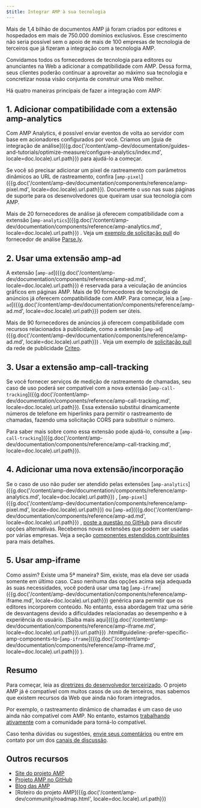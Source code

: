 ```yaml
---
$title: Integrar AMP à sua tecnologia
---
```


Mais de 1,4 bilhão de documentos AMP já foram criados por editores e hospedados em mais de 750.000 domínios exclusivos. Esse crescimento não seria possível sem o apoio de mais de 100 empresas de tecnologia de terceiros que já fizeram a integração com a tecnologia AMP.

Convidamos todos os fornecedores de tecnologia para editores ou anunciantes na Web a adicionar a compatibilidade com AMP. Dessa forma, seus clientes poderão continuar a aproveitar ao máximo sua tecnologia e concretizar nossa visão conjunta de construir uma Web melhor.

Há quatro maneiras principais de fazer a integração com AMP:

## 1. Adicionar compatibilidade com a extensão amp-analytics
Com AMP Analytics, é possível enviar eventos de volta ao servidor com base em acionadores configurados por você. Criamos um [guia de integração de análise]({{g.doc('/content/amp-dev/documentation/guides-and-tutorials/optimize-measure/configure-analytics/index.md', locale=doc.locale).url.path}}) para ajudá-lo a começar.

Se você só precisar adicionar um pixel de rastreamento com parâmetros dinâmicos ao URL de rastreamento, confira [`amp-pixel`]({{g.doc('/content/amp-dev/documentation/components/reference/amp-pixel.md', locale=doc.locale).url.path}}). Documente o uso nas suas páginas de suporte para os desenvolvedores que queiram usar sua tecnologia com AMP.

Mais de 20 fornecedores de análise já oferecem compatibilidade com a extensão [`amp-analytics`]({{g.doc('/content/amp-dev/documentation/components/reference/amp-analytics.md', locale=doc.locale).url.path}}) . Veja um [exemplo de solicitação pull](https://github.com/ampproject/amphtml/pull/1595) do fornecedor de análise [Parse.ly](https://www.parsely.com/help/integration/google-amp/).

## 2. Usar uma extensão amp-ad

A extensão [`amp-ad`]({{g.doc('/content/amp-dev/documentation/components/reference/amp-ad.md', locale=doc.locale).url.path}})  é reservada para a veiculação de anúncios gráficos em páginas AMP. Mais de 90 fornecedores de tecnologia de anúncios já oferecem compatibilidade com AMP.  Para começar, leia a [`amp-ad`]({{g.doc('/content/amp-dev/documentation/components/reference/amp-ad.md', locale=doc.locale).url.path}}) podem ser úteis.

Mais de 90 fornecedores de anúncios já oferecem compatibilidade com recursos relacionados à publicidade, como a extensão [`amp-ad`]({{g.doc('/content/amp-dev/documentation/components/reference/amp-ad.md', locale=doc.locale).url.path}}) . Veja um exemplo de [solicitação pull](https://github.com/ampproject/amphtml/pull/2299) da rede de publicidade [Criteo](https://github.com/ampproject/amphtml/blob/master/ads/criteo.md).

## 3. Usar a extensão amp-call-tracking

Se você fornecer serviços de medição de rastreamento de chamadas, seu caso de uso poderá ser compatível com a nova extensão [`amp-call-tracking`]({{g.doc('/content/amp-dev/documentation/components/reference/amp-call-tracking.md', locale=doc.locale).url.path}}). Essa extensão substitui dinamicamente números de telefone em hiperlinks para permitir o rastreamento de chamadas, fazendo uma solicitação CORS para substituir o número.

Para saber mais sobre como essa extensão pode ajudá-lo, consulte a [`amp-call-tracking`]({{g.doc('/content/amp-dev/documentation/components/reference/amp-call-tracking.md', locale=doc.locale).url.path}}).

## 4. Adicionar uma nova extensão/incorporação

Se o caso de uso não puder ser atendido pelas extensões [`amp-analytics`]({{g.doc('/content/amp-dev/documentation/components/reference/amp-analytics.md', locale=doc.locale).url.path}}) , [`amp-pixel`]({{g.doc('/content/amp-dev/documentation/components/reference/amp-pixel.md', locale=doc.locale).url.path}}) ou [`amp-ad`]({{g.doc('/content/amp-dev/documentation/components/reference/amp-ad.md', locale=doc.locale).url.path}}) , [poste a questão no GitHub](https://github.com/ampproject/amphtml/issues/new) para discutir opções alternativas. Recebemos novas extensões que podem ser usadas por várias empresas. Veja a seção [componentes estendidos contribuintes](https://github.com/ampproject/amphtml/blob/master/CONTRIBUTING.md#contributing-extended-components) para mais detalhes.

## 5. Usar amp-iframe

Como assim? Existe uma 5ª maneira? Sim, existe, mas ela deve ser usada somente em último caso. Caso nenhuma das opções acima seja adequada às suas necessidades, você poderá usar uma tag [`amp-iframe`]({{g.doc('/content/amp-dev/documentation/components/reference/amp-iframe.md', locale=doc.locale).url.path}})  genérica para permitir que os editores incorporem conteúdo. No entanto, essa abordagem traz uma série de desvantagens devido a dificuldades relacionadas ao desempenho e à experiência do usuário. [Saiba mais aqui]({{g.doc('/content/amp-dev/documentation/components/reference/amp-iframe.md', locale=doc.locale).url.path}}).url.path}}) .html#guideline:-prefer-specific-amp-components-to-[`amp-iframe`]({{g.doc('/content/amp-dev/documentation/components/reference/amp-iframe.md', locale=doc.locale).url.path}}) ).

## Resumo

Para começar, leia as [diretrizes do desenvolvedor terceirizado](https://github.com/ampproject/amphtml/blob/master/3p/README.md). O projeto AMP já é compatível com muitos casos de uso de terceiros, mas sabemos que existem recursos da Web que ainda não foram integrados.

Por exemplo, o rastreamento dinâmico de chamadas é um caso de uso ainda não compatível com AMP. No entanto, estamos [trabalhando ativamente](https://github.com/ampproject/amphtml/issues/5276) com a comunidade para torná-lo compatível.

Caso tenha dúvidas ou sugestões, [envie seus comentários](https://github.com/ampproject/amphtml/blob/master/CONTRIBUTING.md#filing-issues) ou entre em contato por um dos [canais de discussão](https://github.com/ampproject/amphtml/blob/master/CONTRIBUTING.md#discussion-channels).

## Outros recursos

- [Site do projeto AMP](https://www.ampproject.org/pt_br/)
- [Projeto AMP no GitHub](https://github.com/ampproject/amphtml)
- [Blog das AMP](https://blog.amp.dev/)
- [Roteiro do projeto AMP]({{g.doc('/content/amp-dev/community/roadmap.html', locale=doc.locale).url.path}})
